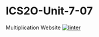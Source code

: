 # ICS2O-Unit-7-07
Multiplication Website
[![linter](https://github.com/andyreya/ICS2O-Unit-7-07/workflows/linter/badge.svg)](https://github.com/marketplace/actions/super-linter)

